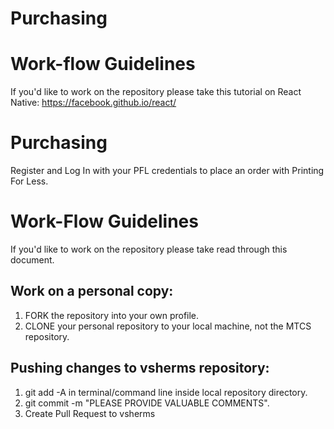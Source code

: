 # Purchasing

# Work-flow Guidelines
If you'd like to work on the repository please take this tutorial on React Native: https://facebook.github.io/react/

# Purchasing
Register and Log In with your PFL credentials to place an order with Printing For Less.

# Work-Flow Guidelines
If you'd like to work on the repository please take read through this document.


## Work on a personal copy:
1. FORK the repository into your own profile.
2. CLONE your personal repository to your local machine, not the MTCS repository.

## Pushing changes to vsherms repository:
1. git add -A in terminal/command line inside local repository directory.
2. git commit -m "PLEASE PROVIDE VALUABLE COMMENTS".
4. Create Pull Request to vsherms
